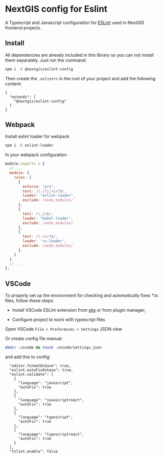 # NextGIS config for Eslint

A Typescript and Javascript configuration for [ESLint](http://eslint.org/) used in NextGIS frontend projects.

## Install

All dependencies are already included in this library so you can not install them separately.
Just run the command:

```bash
npm i -D @nextgis/eslint-config
```

Then create the `.eslintrc` in the root of your project and add the following content:

```javascripton
{
  "extends": [
    "@nextgis/eslint-config"
  ]
}
```

## Webpack

Install eslint loader for webpack

```bash
npm i -D eslint-loader
```

In your webpack configuration

```javascript
module.exports = {
  // ...
  module: {
    rules: [
      {
        enforce: "pre",
        test: /\.(t|j)sx?$/,
        loader: "eslint-loader",
        exclude: /node_modules/
      },
      {
        test: /\.js$/,
        loader: "babel-loader",
        exclude: /node_modules/
      },
      {
        test: /\.tsx?$/,
        loader: 'ts-loader',
        exclude: /node_modules/
      },
    ]
  }
  // ...
};
```

## VSCode

To properly set up the environment for checking and automatically fixes *.ts files, follow these steps:

- Install VSCode ESLint extension from [site](https://marketplace.visualstudio.com/items?itemName=dbaeumer.vscode-eslint) or from plugin manager;

- Configure project to work with typescript files

Open VSCode `File > Preferences > Settings` JSON view

Or create config file manual:

```bash
mkdir .vscode && touch .vscode/settings.json
```

and add this to config:

```javascripton
  "editor.formatOnSave": true,
  "eslint.autoFixOnSave": true,
  "eslint.validate": [
    {
      "language": "javascript",
      "autoFix": true
    },
    {
      "language": "javascriptreact",
      "autoFix": true
    },
    {
      "language": "typescript",
      "autoFix": true
    },
    {
      "language": "typescriptreact",
      "autoFix": true
    }
  ],
  "tslint.enable": false
```
